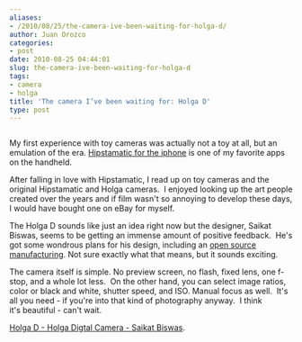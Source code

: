 ```yaml
---
aliases:
- /2010/08/25/the-camera-ive-been-waiting-for-holga-d/
author: Juan Orozco
categories:
- post
date: 2010-08-25 04:44:01
slug: the-camera-ive-been-waiting-for-holga-d
tags:
- camera
- holga
title: 'The camera I’ve been waiting for: Holga D'
type: post
---
```


<p style="text-align:center;">
  <a href="http://www.saikatbiswas.com/web/Projects/Holga_D.htm"><img src='http://juanthedesigner.files.wordpress.com/2010/08/holga_d_031.jpg?w=580' alt='' data-recalc-dims="1" /></a>
</p>

My first experience with toy cameras was actually not a toy at all, but an emulation of the era. [Hipstamatic for the iphone][1] is one of my favorite apps on the handheld.

After falling in love with Hipstamatic, I read up on toy cameras and the original Hipstamatic and Holga cameras.  I enjoyed looking up the art people created over the years and if film wasn't so annoying to develop these days, I would have bought one on eBay for myself.

The Holga D sounds like just an idea right now but the designer, Saikat Biswas, seems to be getting an immense amount of positive feedback.  He's got some wondrous plans for his design, including an [open source manufacturing][2]. Not sure exactly what that means, but it sounds exciting.

The camera itself is simple. No preview screen, no flash, fixed lens, one f-stop, and a whole lot less.  On the other hand, you can select image ratios, color or black and white, shutter speed, and ISO. Manual focus as well.  It's all you need - if you're into that kind of photography anyway.  I think it's beautiful - can't wait.

[Holga D - Holga Digtal Camera - Saikat Biswas][3].

[1]: http://hipstamaticapp.com/
[2]: http://www.saikatbiswas.com/blog/2010/07/18/could-holga-d-succeed-as-an-open-source-camera_/
[3]: http://www.saikatbiswas.com/web/Projects/Holga_D.htm
